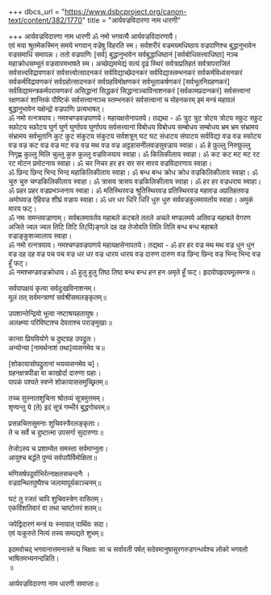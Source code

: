 +++
dbcs_url = "https://www.dsbcproject.org/canon-text/content/382/1770"
title = "आर्यवज्रविदारणा नाम धारणी"

+++
आर्यवज्रविदारणा नाम धारणी
ॐ नमो भगवत्यै आर्यवज्रविदारणायै।  
एवं मया श्रुतमेकस्मिन् समये भगवान् वज्रेषु विहरति स्म। सर्वशरीरं वज्रमयमधिष्ठाय वज्रपाणिश्च बुद्धानुभावेन वज्रसमाधिं समापन्नः। ततो वज्रपाणिः [सर्व] बुद्धानुभावेन सर्वबुद्धाधिष्ठानं [सर्वबोधिसत्त्वाधिष्ठा] नञ्च महाक्रोधसम्भूतं वज्रसारमभाषते स्म। अच्छेद्यमभेद्यं सत्यं दृढं स्थिरं सर्वत्राप्रतिहतं सर्वत्रापराजितं सर्वसत्त्वविद्रावणकरं सर्वसत्त्वोत्सादनकरं सर्वविद्याच्छेदनकरं सर्वविद्यास्तम्भनकरं सर्वकर्मविध्वंसनकरं सर्वकर्मविद्रावणकरं सर्वग्रहोत्सादनकरं सर्वग्रहविमोक्षणकरं सर्वभूताकर्षणकरं [सर्वभूतनिग्रहणकरं] सर्वविद्यामन्त्रकर्मपरायणकरं असिद्धानां सिद्धकरं सिद्धानाञ्चाविनाशनकरं [सर्वकामप्रदानकरं] सर्वसत्त्वानां रक्षणकरं शान्तिकं पौष्टिकं सर्वसत्त्वानाञ्च स्तम्भनकरं सर्वसत्त्वानां च मोहनकरम् इमं मन्त्रं महावलं बुद्धानुभावेन यक्षेन्द्रो वज्रपाणिः प्रत्यभाषत्।  
ॐ नमो रत्नत्रयाय। नमश्चण्डवज्रपाणये। महायक्षसेनापतये। तद्यथा - ॐ त्रुट त्रुट त्रोटय त्रोटय स्फ़ुट स्फ़ुट स्फ़ोटय स्फ़ोटय घुर्ण घुर्ण घुर्णापय घुर्णापय सर्वसत्त्वानां विबोधय विबोधय सम्बोधय सम्बोधय भ्रम भ्रम संभ्रामय संभ्रामय सर्वभूतानि कुट कुट संकुटय संकुटय सर्वशत्रून् घट घट संधाटय संघाटय सर्वविद्या वज्र वज्र स्फोटय वज्र वज्र कट वज्र वज्र मट वज्र वज्र मथ वज्र वज्र अट्टहासनीलवज्रसुवज्राय स्वाहा। ॐ हे फ़ुल्लु निरुफ़ुल्लु निगृह्ण कुल्लु मिलि चुल्लु कुरु कुल्लु वज्रविजयाय स्वाहा। ॐ किलिकीलाय स्वाहा। ॐ कट कट मट मट रट रट मोटन प्रमोटनाय स्वाहा। ॐ चर निचर हर हर सर सर मारय वज्रविदारणाय स्वाहा।  
ॐ छिन्द छिन्द भिन्द भिन्द महाकिलिकीलाय स्वाहा। ॐ बन्ध बन्ध क्रोध क्रोध वज्रकिलिकीलाय स्वाहा। ॐ चुरु चुरु चण्डकिलिकीलाय स्वाहा। ॐ त्रासय त्रासय वज्रकिलिकीलाय स्वाहा। ॐ हर हर वज्रधराय स्वाहा। ॐ प्रहर प्रहर वज्रप्रभञ्जनाय स्वाहा। ॐ मतिस्थिरवज्र श्रुतिस्थिरवज्र प्रतिस्थिरवज्र महावज्र अप्रतिहतवज्र अमोघवज्र ऐहिवज्र शीघ्रं वज्राय स्वाहा। ॐ धर धर धिरि धिरि धुरु धुरु सर्ववज्रकुलमावर्ताय स्वाहा। अमुकं मारय फट्।  
ॐ नमः समन्तवज्राणाम्। सर्वबलमावर्तय महाबले कटबले ततले अचले मण्डलमये अतिवज्र महाबले वेगरण अजिते ज्वल ज्वल तिटि तिटि ति(पिं)ङ्गले दह दह तेजोवति तिलि तिलि बन्ध बन्ध महाबले वज्राङ्कुशज्वालाय स्वाहा।  
ॐ नमो रत्नत्रयाय। नमश्चण्डवज्रपाणये महायक्षसेनापतये। तद्यथा - ॐ हर हर वज्र मथ मथ वज्र धुन धुन वज्र दह दह वज्र पच पच वज्र धर धर वज्र धारय धारय वज्र दारुण दारुण वज्र छिन्द छिन्द वज्र भिन्द भिन्द वज्र हूँ फट्।  
ॐ नमश्चण्डवज्रक्रोधाय। ॐ हुलु हुलु तिष्ठ तिष्ठ बन्ध बन्ध हन हन अमृते हूँ फट्। हृदयोपहृदयमूलमन्त्रः॥

सर्वपापक्षयं कृत्वा सर्वदुःखविनाशनम्।  
मूलं तत् सर्वमन्त्राणां सर्वश्रीसमलङ्कृतम्॥

उपशान्तेन्द्रियो भूत्वा नष्टाश्रयहतायुषः।  
अलक्ष्म्या परिविष्टाश्च देवताश्च पराङ्मुखाः॥

कान्ता प्रियवियोगे च दुष्टग्रह उपद्रुतः।  
अन्योन्या [नामर्थनाशं तथा]व्यसनमेव च॥

[शोकायासोपद्रुतानां भयव्यसनमेव च]।  
ग्रहनक्षत्रपीडा वा काखोर्दा दारुणा ग्रहाः।  
पापकं पश्यते स्वप्ने शोकायाससमुच्छ्रितम्॥

तच्च सुस्नातशुचिना श्रोतव्यं सूत्रमुत्तमम्।  
शृण्वन्तु ये (ते) इदं सूत्रं गम्भीरं बुद्धगोचरम्॥

प्रसन्नचित्तसुमनाः शुचिवस्त्रैरलङ्कृताः।  
ते च सर्वे च दुष्टात्मा उपसर्गा सुदारुणाः॥

तेजोऽस्य च प्रशाम्येत समस्ता सर्वमाप्नुता।  
आयुश्च बर्द्धते पुण्यं सर्वपापैर्विमोक्षिता॥

मणिसर्षपदूर्वाभिर्रत्नाक्षतसचन्दनैः                 ।  
वज्रग्रन्थितपुष्पैश्च जलामापूर्यकाञ्चनम्॥

घटं तु रजतं चापि शुचिवस्त्रेण वासितम्।  
एकविंशतिवारं वा तथा चाष्टोत्तरं शतम्॥

जपेद्विदारणं मन्त्रं यः स्नायात् पार्थिवः सदा।  
एवं यःकुरुते नित्यं तस्य सम्पद्यते शुभम्॥

इदमवोचद् भगवानात्तमनास्ते च भिक्षवः सा च सर्वावती पर्षत् सदेवमानुषासुरगरुडगन्धर्वश्च लोको भगवतो भाषितमभ्यनन्दन्निति।  
॥

आर्यवज्रविदारणा नाम धारणी समाप्ता॥

